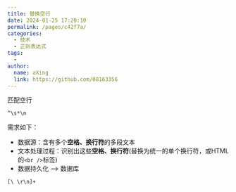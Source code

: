 ```yaml
---
title: 替换空行
date: 2024-01-25 17:20:10
permalink: /pages/c42f7a/
categories:
  - 技术
  - 正则表达式
tags:
  - 
author: 
  name: aXing
  link: https://github.com/08163356
---
```


匹配空行

```
^\s*\n
```

需求如下：

- 数据源：含有多个**空格、换行符**的多段文本
- 文本处理过程：识别出这些**空格、换行符**(替换为统一的单个换行符，或HTML的`<br />`标签)
- 数据持久化 --> 数据库

```
[\ \r\n]+
```
<!-- more -->

